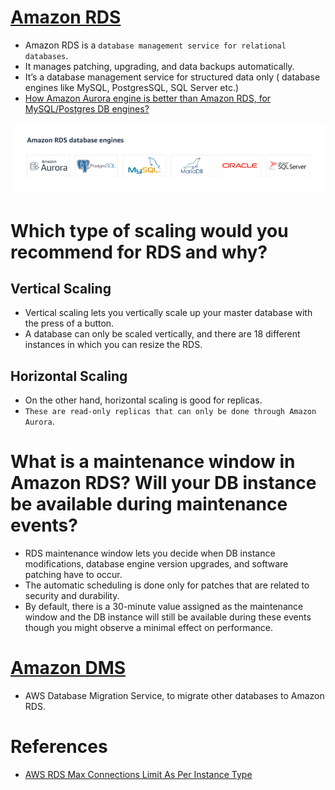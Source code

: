 
# [Amazon RDS](https://aws.amazon.com/rds/) 
- Amazon RDS is a `database management service for relational databases`. 
- It manages patching, upgrading, and data backups automatically. 
- It’s a database management service for structured data only ( database engines like MySQL, PostgresSQL, SQL Server etc.)
- [How Amazon Aurora engine is better than Amazon RDS, for MySQL/Postgres DB engines?](../README.md#amazon-aurora-vs-amazon-rds)

![img.png](../assests/RDS_database_engines.png)

# Which type of scaling would you recommend for RDS and why?

## Vertical Scaling
- Vertical scaling lets you vertically scale up your master database with the press of a button. 
- A database can only be scaled vertically, and there are 18 different instances in which you can resize the RDS.

## Horizontal Scaling
- On the other hand, horizontal scaling is good for replicas. 
- `These are read-only replicas that can only be done through Amazon Aurora`.

# What is a maintenance window in Amazon RDS? Will your DB instance be available during maintenance events?
- RDS maintenance window lets you decide when DB instance modifications, database engine version upgrades, and software patching have to occur.
- The automatic scheduling is done only for patches that are related to security and durability.
- By default, there is a 30-minute value assigned as the maintenance window and the DB instance will still be available during these events though you might observe a minimal effect on performance.

# [Amazon DMS](https://aws.amazon.com/dms/)
- AWS Database Migration Service, to migrate other databases to Amazon RDS.

# References
- [AWS RDS Max Connections Limit As Per Instance Type](https://sysadminxpert.com/aws-rds-max-connections-limit/)